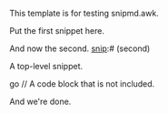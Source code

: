 This template is for testing snipmd.awk.

Put the first snippet here.

[snip]:# (first)

And now the second.
[snip]:# (second)

A top-level snippet.

[snip]:# (top-level)

go
// A code block that is not included.


And we're done.

